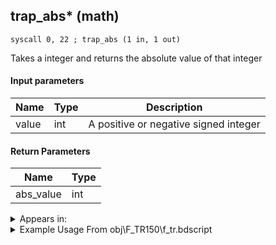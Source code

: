 ## trap_abs* (math)

`syscall 0, 22 ; trap_abs (1 in, 1 out)`

Takes a integer and returns the absolute value of that integer

#### Input parameters
| Name | Type | Description
|------|------|------------
| value   | int   | A positive or negative signed integer


#### Return Parameters
| Name | Type
|------|-----
| abs_value   | int   


<details>
	<summary>Appears in:</summary>
| filename | Entity (obj)
|----------|-------------
| obj\F_TR150\f_tr.bdscript       | ((F) ??? (TR))          

</details>

<details>
	<summary>Example Usage From obj\F_TR150\f_tr.bdscript</summary>
```
L2016:
 jz L2056
 pushFromFSpVal 136
 gosub 8, L1576
 fetchValue 4
 sub 
 pushImm 24
 add 
 pushImm 12
 add 
 pushImm 24
 mod 
 popToSp 8
 pushFromFSp 8
 pushImm 12
 sub 
 syscall 0, 22 ; trap_abs (1 in, 1 out)
 pushImm 3
 sub 
 msb 
 popToSp 4
 jmp L2056
```
</details>

